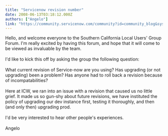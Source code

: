 ```yaml
---
title: "Servicenow revision number"
date: 2008-06-13T03:18:12.000Z
authors: ["Angelo"]
link: "https://community.servicenow.com/community?id=community_blog&sys_id=e6fc66a5dbd0dbc01dcaf3231f961937"
---
```

<p>Hello, and welcome everyone to the Southern California Local Users' Group Forum. I'm really excited by having this forum, and hope that it will come to be viewed as invaluable by the team.<br /><br />I'd like to kick this off by asking the group the following question:<br /><br />What current revision of Service-now are you using? Has upgrading (or not upgrading) been a problem? Has anyone had to roll back a revision because of incompatabilities?<br /><br />Here at ICW, we ran into an issue with a revision that caused us no little grief. It made us so gun-shy about future revisions, we have instituted the policy of upgrading our dev instance first, testing it thoroughly, and then (and only then) upgrading prod.<br /><br />I'd be very interested to hear other people's experiences.<br /><br />Angelo</p>